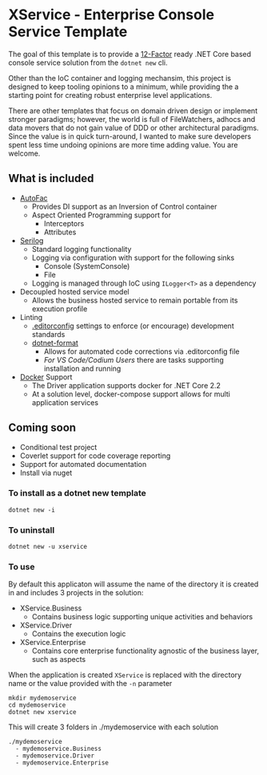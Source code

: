 # XService - Enterprise Console Service Template

The goal of this template is to provide a [12-Factor](https://12factor.net/) ready .NET Core based console service solution from the `dotnet new` cli.

Other than the IoC container and logging mechansim, this project is designed to keep tooling opinions to a minimum, while providing the a starting point for creating robust enterprise level applications.

There are other templates that focus on domain driven design or implement stronger paradigms; however, the world is full of FileWatchers, adhocs and data movers that do not gain value of DDD or other architectural paradigms. Since the value is in quick turn-around, I wanted to make sure developers spent less time undoing opinions are more time adding value. You are welcome.

## What is included

- [AutoFac](https://autofac.org/)
  - Provides DI support as an Inversion of Control container
  - Aspect Oriented Programming support for
    - Interceptors
    - Attributes
- [Serilog](https://serilog.net/)
  - Standard logging functionality
  - Logging via configuration with support for the following sinks
    - Console (SystemConsole)
    - File
  - Logging is managed through IoC using `ILogger<T>` as a dependency
- Decoupled hosted service model
  - Allows the business hosted service to remain portable from its execution profile
- Linting
  - [.editorconfig](https://editorconfig.org/) settings to enforce (or encourage) development standards
  - [dotnet-format](https://github.com/dotnet/format)
    - Allows for automated code corrections via .editorconfig file
    - _For VS Code/Codium Users_ there are tasks supporting installation and running
- [Docker](https://www.docker.com/) Support
  - The Driver application supports docker for .NET Core 2.2
  - At a solution level, docker-compose support allows for multi application services

## Coming soon

- Conditional test project
- Coverlet support for code coverage reporting
- Support for automated documentation
- Install via nuget

### To install as a dotnet new template

```
dotnet new -i
```

### To uninstall

```
dotnet new -u xservice
```

### To use

By default this applicaton will assume the name of the directory it is created in and includes 3 projects in the solution:

- XService.Business
  - Contains business logic supporting unique activities and behaviors
- XService.Driver
  - Contains the execution logic
- XService.Enterprise
  - Contains core enterprise functionality agnostic of the business layer, such as aspects

When the application is created `XService` is replaced with the directory name or the value provided with the `-n` parameter

```
mkdir mydemoservice
cd mydemoservice
dotnet new xservice
```

This will create 3 folders in ./mydemoservice with each solution

```
./mydemoservice
  - mydemoservice.Business
  - mydemoservice.Driver
  - mydemoservice.Enterprise
```

